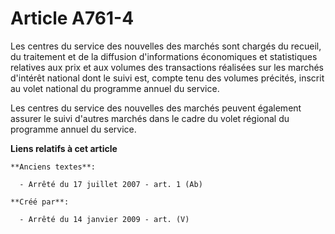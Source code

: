 # Article A761-4

Les centres du service des nouvelles des marchés sont chargés du recueil, du traitement et de la diffusion d'informations
économiques et statistiques relatives aux prix et aux volumes des transactions réalisées sur les marchés d'intérêt national
dont le suivi est, compte tenu des volumes précités, inscrit au volet national du programme annuel du service.

Les centres du service des nouvelles des marchés peuvent également assurer le suivi d'autres marchés dans le cadre du volet
régional du programme annuel du service.

**Liens relatifs à cet article**

	**Anciens textes**:

	  - Arrêté du 17 juillet 2007 - art. 1 (Ab)

	**Créé par**:

	  - Arrêté du 14 janvier 2009 - art. (V)
